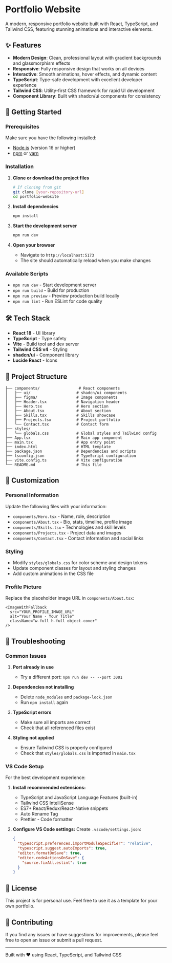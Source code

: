 # Portfolio Website

A modern, responsive portfolio website built with React, TypeScript, and Tailwind CSS, featuring stunning animations and interactive elements.

## ✨ Features

- **Modern Design**: Clean, professional layout with gradient backgrounds and glassmorphism effects
- **Responsive**: Fully responsive design that works on all devices
- **Interactive**: Smooth animations, hover effects, and dynamic content
- **TypeScript**: Type-safe development with excellent developer experience
- **Tailwind CSS**: Utility-first CSS framework for rapid UI development
- **Component Library**: Built with shadcn/ui components for consistency

## 🚀 Getting Started

### Prerequisites

Make sure you have the following installed:
- [Node.js](https://nodejs.org/) (version 16 or higher)
- [npm](https://www.npmjs.com/) or [yarn](https://yarnpkg.com/)

### Installation

1. **Clone or download the project files**
   ```bash
   # If cloning from git
   git clone [your-repository-url]
   cd portfolio-website
   ```

2. **Install dependencies**
   ```bash
   npm install
   ```

3. **Start the development server**
   ```bash
   npm run dev
   ```

4. **Open your browser**
   - Navigate to `http://localhost:5173`
   - The site should automatically reload when you make changes

### Available Scripts

- `npm run dev` - Start development server
- `npm run build` - Build for production
- `npm run preview` - Preview production build locally
- `npm run lint` - Run ESLint for code quality

## 🛠️ Tech Stack

- **React 18** - UI library
- **TypeScript** - Type safety
- **Vite** - Build tool and dev server
- **Tailwind CSS v4** - Styling
- **shadcn/ui** - Component library
- **Lucide React** - Icons

## 📁 Project Structure

```
├── components/                 # React components
│   ├── ui/                    # shadcn/ui components
│   ├── figma/                 # Image components
│   ├── Header.tsx             # Navigation header
│   ├── Hero.tsx               # Hero section
│   ├── About.tsx              # About section
│   ├── Skills.tsx             # Skills showcase
│   ├── Projects.tsx           # Project portfolio
│   └── Contact.tsx            # Contact form
├── styles/
│   └── globals.css            # Global styles and Tailwind config
├── App.tsx                    # Main app component
├── main.tsx                   # App entry point
├── index.html                 # HTML template
├── package.json               # Dependencies and scripts
├── tsconfig.json              # TypeScript configuration
├── vite.config.ts             # Vite configuration
└── README.md                  # This file
```

## 🎨 Customization

### Personal Information
Update the following files with your information:
- `components/Hero.tsx` - Name, role, description
- `components/About.tsx` - Bio, stats, timeline, profile image
- `components/Skills.tsx` - Technologies and skill levels
- `components/Projects.tsx` - Project data and images
- `components/Contact.tsx` - Contact information and social links

### Styling
- Modify `styles/globals.css` for color scheme and design tokens
- Update component classes for layout and styling changes
- Add custom animations in the CSS file

### Profile Picture
Replace the placeholder image URL in `components/About.tsx`:
```tsx
<ImageWithFallback
  src="YOUR_PROFILE_IMAGE_URL"
  alt="Your Name - Your Title"
  className="w-full h-full object-cover"
/>
```

## 🐛 Troubleshooting

### Common Issues

1. **Port already in use**
   - Try a different port: `npm run dev -- --port 3001`

2. **Dependencies not installing**
   - Delete `node_modules` and `package-lock.json`
   - Run `npm install` again

3. **TypeScript errors**
   - Make sure all imports are correct
   - Check that all referenced files exist

4. **Styling not applied**
   - Ensure Tailwind CSS is properly configured
   - Check that `styles/globals.css` is imported in `main.tsx`

### VS Code Setup

For the best development experience:

1. **Install recommended extensions:**
   - TypeScript and JavaScript Language Features (built-in)
   - Tailwind CSS IntelliSense
   - ES7+ React/Redux/React-Native snippets
   - Auto Rename Tag
   - Prettier - Code formatter

2. **Configure VS Code settings:**
   Create `.vscode/settings.json`:
   ```json
   {
     "typescript.preferences.importModuleSpecifier": "relative",
     "typescript.suggest.autoImports": true,
     "editor.formatOnSave": true,
     "editor.codeActionsOnSave": {
       "source.fixAll.eslint": true
     }
   }
   ```

## 📝 License

This project is for personal use. Feel free to use it as a template for your own portfolio.

## 🤝 Contributing

If you find any issues or have suggestions for improvements, please feel free to open an issue or submit a pull request.

---

Built with ❤️ using React, TypeScript, and Tailwind CSS